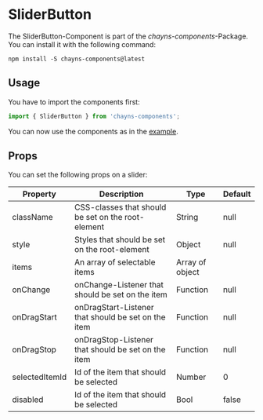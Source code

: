 # SliderButton #

The SliderButton-Component is part of the *chayns-components*-Package. You can install it with the following command:

    npm install -S chayns-components@latest


## Usage ##

You have to import the components first:

```jsx harmony
import { SliderButton } from 'chayns-components';
```

You can now use the components as in the [example](https://github.com/TobitSoftware/chayns-components/blob/master/examples/react-chayns-sliderbutton/Example.jsx).


## Props ##

You can set the following props on a slider:

| Property       | Description                                                                                                  | Type     | Default |
|----------------|--------------------------------------------------------------------------------------------------------------|----------|---------|
| className      | CSS-classes that should be set on the root-element                                                           | String   | null    |
| style          | Styles that should be set on the root-element                                                                | Object   | null    |
| items          | An array of selectable items                                                                                 | Array of object |         |
| onChange       | onChange-Listener that should be set on the item                                                             | Function | null    |
| onDragStart    | onDragStart-Listener that should be set on the item                                                          | Function | null    |
| onDragStop     | onDragStop-Listener that should be set on the item                                                           | Function | null    |
| selectedItemId | Id of the item that should be selected                                                                       | Number   | 0       |
| disabled       | Id of the item that should be selected                                                                       | Bool     | false   |

